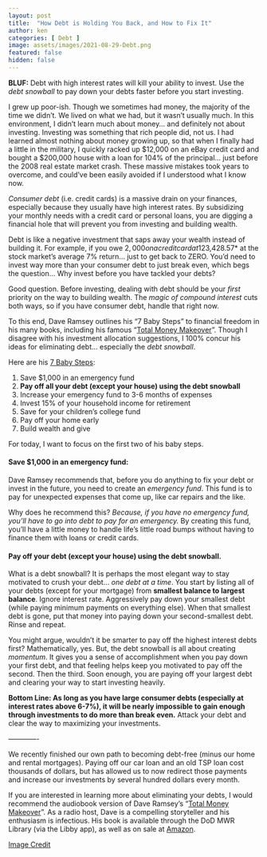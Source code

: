 ```yaml
---
layout: post
title:  "How Debt is Holding You Back, and How to Fix It"
author: ken
categories: [ Debt ]
image: assets/images/2021-08-29-Debt.png
featured: false
hidden: false
---
```


**BLUF:** Debt with high interest rates will kill your ability to invest.  Use the _debt snowball_ to pay down your debts faster before you start investing.

I grew up poor-ish.  Though we sometimes had money, the majority of the time we didn’t.  We lived on what we had, but it wasn’t usually much.  In this environment, I didn’t learn much about money… and definitely not about investing.  Investing was something that rich people did, not us.  I had learned almost nothing about money growing up, so that when I finally had a little in the military, I quickly racked up $12,000 on an eBay credit card and bought a $200,000 house with a loan for 104% of the principal… just before the 2008 real estate market crash.  These massive mistakes took years to overcome, and could’ve been easily avoided if I understood what I know now.

_Consumer debt_ (i.e. credit cards) is a massive drain on your finances, especially because they usually have high interest rates.  By subsidizing your monthly needs with a credit card or personal loans, you are digging a financial hole that will prevent you from investing and building wealth.

Debt is like a negative investment that saps away your wealth instead of building it.  For example, if you owe $2,000 on a credit card at 12% APR, you would have to invest *$3,428.57* at the stock market’s average 7% return… just to get back to ZERO.  You’d need to invest way more than your consumer debt to just break even, which begs the question… Why invest before you have tackled your debts?

Good question.  Before investing, dealing with debt should be your *first* priority on the way to building wealth. The _magic of compound interest_ cuts both ways, so if you have consumer debt, handle that right now.

To this end, Dave Ramsey outlines his “7 Baby Steps” to financial freedom in his many books, including his famous “[Total Money Makeover](https://www.amazon.com/gp/product/1595555277/ref=as_li_tl?ie=UTF8&camp=1789&creative=9325&creativeASIN=1595555277&linkCode=as2&tag=militaryinv09-20&linkId=95c18adcd920ae41662590669567400b)”.  Though I disagree with his investment allocation suggestions, I 100% concur his ideas for eliminating debt… especially the _debt snowball_.  

Here are his [7 Baby Steps](https://www.ramseysolutions.com/dave-ramsey-7-baby-steps#baby_step_2):

1. Save $1,000 in an emergency fund
2. **Pay off all your debt (except your house) using the debt snowball**
3. Increase your emergency fund to 3-6 months of expenses
4. Invest 15% of your household income for retirement
5. Save for your children’s college fund
6. Pay off your home early
7. Build wealth and give

For today, I want to focus on the first two of his baby steps.  

#### Save $1,000 in an emergency fund:

Dave Ramsey recommends that, before you do anything to fix your debt or invest in the future, you need to create an _emergency fund_.  This fund is to pay for unexpected expenses that come up, like car repairs and the like.  

Why does he recommend this?  *Because, if you have no emergency fund, you’ll have to go into debt to pay for an emergency.*  By creating this fund, you’ll have a little money to handle life’s little road bumps without having to finance them with loans or credit cards.

#### Pay off your debt (except your house) using the debt snowball.

What is a debt snowball?  It is perhaps the most elegant way to stay motivated to crush your debt… _one debt at a time_.  You start by listing all of your debts (except for your mortgage) from **smallest balance to largest balance**.  Ignore interest rate.  Aggressively pay down your smallest debt (while paying minimum payments on everything else).  When that smallest debt is gone, put that money into paying down your second-smallest debt.  Rinse and repeat. 

You might argue, wouldn’t it be smarter to pay off the highest interest debts first?  Mathematically, yes.  But, the debt snowball is all about creating _momentum_.  It gives you a sense of accomplishment when you pay down your first debt, and that feeling helps keep you motivated to pay off the second.  Then the third.  Soon enough, you are paying off your largest debt and clearing your way to start investing heavily.  

**Bottom Line: As long as you have large consumer debts (especially at interest rates above 6-7%), it will be nearly impossible to gain enough through investments to do more than break even.**  Attack your debt and clear the way to maximizing your investments.

————-

We recently finished our own path to becoming debt-free (minus our home and rental mortgages).  Paying off our car loan and an old TSP loan cost thousands of dollars, but has allowed us to now redirect those payments and increase our investments by several hundred dollars every month.  

If you are interested in learning more about eliminating your debts, I would recommend the audiobook version of Dave Ramsey’s “[Total Money Makeover](https://www.amazon.com/gp/product/1595555277/ref=as_li_tl?ie=UTF8&camp=1789&creative=9325&creativeASIN=1595555277&linkCode=as2&tag=militaryinv09-20&linkId=95c18adcd920ae41662590669567400b)”.  As a radio host, Dave is a compelling storyteller and his enthusiasm is infectious.  His book is available through the DoD MWR Library (via the Libby app), as well as on sale at [Amazon](https://www.amazon.com/gp/product/1595555277/ref=as_li_tl?ie=UTF8&camp=1789&creative=9325&creativeASIN=1595555277&linkCode=as2&tag=militaryinv09-20&linkId=95c18adcd920ae41662590669567400b).

[Image Credit](https://pixabay.com/illustrations/debt-money-credit-loan-mortgage-3272735/)
